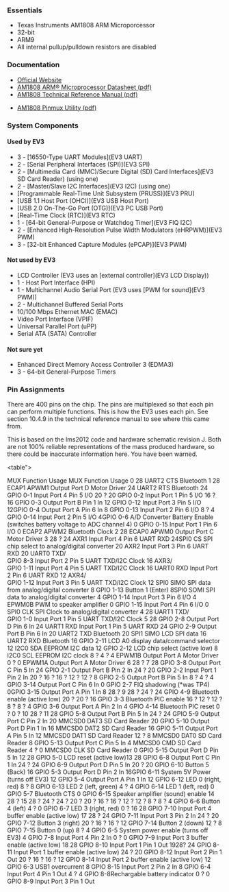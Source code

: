 ### Essentials
* Texas Instruments AM1808 ARM Microporcessor
* 32-bit
* ARM9
* All internal pullup/pulldown resistors are disabled

### Documentation
* [Official Website](http://www.ti.com/product/am1808)
* [AM1808 ARM® Microprocessor Datasheet (pdf)](http://www.ti.com/lit/ds/sprs653d/sprs653d.pdf)
* [AM1808 Technical Reference Manual (pdf)](http://www.ti.com/lit/ug/spruh82a/spruh82a.pdf)
- [AM1808 Pinmux Utility (pdf)](http://www.ti.com/lit/an/spraba2a/spraba2a.pdf)

### System Components
#### Used by EV3
* 3 - [16550-Type UART Modules](EV3 UART)
* 2 - [Serial Peripheral Interfaces (SPI)](EV3 SPI)
* 2 - [Multimedia Card (MMC)/Secure Digital (SD) Card Interfaces](EV3 SD Card Reader) (using one)
* 2 - [Master/Slave I2C Interfaces](EV3 I2C) (using one)
* [Programmable Real-Time Unit Subsystem (PRUSS)](EV3 PRU)
* [USB 1.1 Host Port (OHCI)](EV3 USB Host Port)
* [USB 2.0 On-The-Go Port (OTG)](EV3 PC USB Port)
* [Real-Time Clock (RTC)](EV3 RTC)
* 1 - [64-bit General-Purpose or Watchdog Timer](EV3 FIQ I2C)
* 2 - [Enhanced High-Resolution Pulse Width Modulators (eHRPWM)](EV3 PWM)
* 3 - [32-bit Enhanced Capture Modules (ePCAP)](EV3 PWM)

#### Not used by EV3
* LCD Controller (EV3 uses an [external controller](EV3 LCD Display))
* 1 - Host Port Interface (HPI)
* 1 - Multichannel Audio Serial Port (EV3 uses [PWM for sound](EV3 PWM))
* 2 - Multichannel Buffered Serial Ports
* 10/100 Mbps Ethernet MAC (EMAC)
* Video Port Interface (VPIF)
* Universal Parallel Port (uPP)
* Serial ATA (SATA) Controller

#### Not sure yet
* Enhanced Direct Memory Access Controller 3 (EDMA3)
* 3 - 64-bit General-Purpose Timers

### Pin Assignments
There are 400 pins on the chip. The pins are multiplexed so that each pin can perform multiple functions. This is how the EV3 uses each pin. See section 10.4.9 in the technical reference manual to see where this came from.

This is based on the lms2012 code and hardware schematic revision J. Both are not 100% reliable representations of the mass produced hardware, so there could be inaccurate information here. You have been warned.

<table">
  <tr>
    <th colspan="2">MUX
    <th>Function
    <th>Usage
    <th colspan="2">MUX
    <th>Function
    <th>Usage
  <tr>
    <td rowspan="8">0
    <td>28
    <td>UART2&nbsp;CTS
    <td>Bluetooth
    <td rowspan="8">1
    <td>28
    <td>ECAP1&nbsp;APWM1
    <td>Output Port D Motor Driver
  <tr>
    <td>24
    <td>UART2&nbsp;RTS
    <td>Bluetooth
    <td>24
    <td>GPIO&nbsp;0-1
    <td>Input Port 4 Pin 5 I/O
  <tr>
    <td>20
    <td>?
    <td>
    <td>20
    <td>GPIO&nbsp;0-2
    <td>Input Port 1 Pin 5 I/O
  <tr>
    <td>16
    <td>?
    <td>
    <td>16
    <td>GPIO&nbsp;0-3
    <td>Output Port B Pin 1 In
  <tr>
    <td>12
    <td>GPIO&nbsp;0-12
    <td>Input Port 3 Pin 5 I/O
    <td>12<td>GPIO&nbsp;0-4
    <td>Output Port A Pin 6 In
  <tr>
    <td>8
    <td>GPIO&nbsp;0-13
    <td>Input Port 2 Pin 6 I/O
    <td>8
    <td>?
    <td>
  <tr>
    <td>4
    <td>GPIO&nbsp;0-14
    <td>Input Port 2 Pin 5 I/O
    <td>4<td>GPIO&nbsp;0-6
    <td>A/D Converter Battery Enable (switches battery voltage to ADC channel 4)
  <tr>
    <td>0
    <td>GPIO&nbsp;0-15
    <td>Input Port 1 Pin 6 I/O
    <td>0
    <td>ECAP2&nbsp;APWM2
    <td>Bluetooth Clock
  <tr>
    <td rowspan="8">2
    <td>28
    <td>ECAP0&nbsp;APWM0
    <td>Output Port C Motor Driver
    <td rowspan="8">3
    <td>28
    <td>?
    <td>
  <tr>
    <td>24
    <td>AXR1
    <td>Input Port 4 Pin 6 UART RXD
    <td>24<td>SPI0&nbsp;CS
    <td>SPI chip select to analog/digital converter
  <tr>
    <td>20
    <td>AXR2
    <td>Input Port 3 Pin 6 UART RXD
    <td>20
    <td>UART0&nbsp;TXD/<br>GPIO&nbsp;8-3
    <td>Input Port 2 Pin 5 UART TXD/I2C Clock
  <tr>
    <td>16
    <td>AXR3/<br>GPIO&nbsp;1-11
    <td>Input Port 4 Pin 5 UART TXD/I2C Clock
    <td>16
    <td>UART0&nbsp;RXD
    <td>Input Port 2 Pin 6 UART RXD
  <tr>
    <td>12
    <td>AXR4/<br>GPIO&nbsp;1-12
    <td>Input Port 3 Pin 5 UART TXD/I2C Clock
    <td>12
    <td>SPI0&nbsp;SIMO
    <td>SPI data from analog/digital converter
  <tr>
    <td>8
    <td>GPIO&nbsp;1-13
    <td>Button 1 (Enter)
    <td>8<td>SPI0&nbsp;SOMI
    <td>SPI data to analog/digital converter
  <tr>
    <td>4
    <td>GPIO&nbsp;1-14
    <td>Input Port 3 Pin 6 I/O
    <td>4
    <td>EPWM0B
    <td>PWM to speaker amplifier
  <tr>
    <td>0
    <td>GPIO&nbsp;1-15
    <td>Input Port 4 Pin 6 I/O
    <td>0
    <td>SPI0&nbsp;CLK
    <td>SPI Clock to analog/digital converter
  <tr>
    <td rowspan="8">4
    <td>28
    <td>UART1&nbsp;TXD/<br>GPIO&nbsp;1-0
    <td>Input Port 1 Pin 5 UART TXD/I2C Clock
    <td rowspan="8">5
    <td>28
    <td>GPIO&nbsp;2-8
    <td>Output Port D Pin 6 In
  <tr>
    <td>24
    <td>UART1&nbsp;RXD
    <td>Input Port 1 Pin 5 UART RXD
    <td>24
    <td>GPIO&nbsp;2-9
    <td>Output Port B Pin 6 In
  <tr>
    <td>20
    <td>UART2&nbsp;TXD
    <td>Bluetooth
    <td>20
    <td>SPI1&nbsp;SIMO
    <td>LCD SPI data
  <tr>
    <td>16
    <td>UART2&nbsp;RXD
    <td>Bluetooth
    <td>16
    <td>GPIO&nbsp;2-11
    <td>LCD A0 display data/command selector
  <tr>
    <td>12
    <td>I2C0&nbsp;SDA
    <td>EEPROM I2C data
    <td>12
    <td>GPIO&nbsp;2-12
    <td>LCD chip select (active low)
  <tr>
    <td>8
    <td>I2C0&nbsp;SCL
    <td>EEPROM I2C clock
    <td>8
    <td>?
    <td>
  <tr>
    <td>4
    <td>?
    <td>
    <td>4
    <td>EPWM1B
    <td>Output Port A Motor Driver
  <tr>
    <td>0
    <td>?
    <td>
    <td>0
    <td>EPWM1A
    <td>Output Port A Motor Driver
  <tr>
    <td rowspan="8">6
    <td>28
    <td>?
    <td>
    <td rowspan="8">7
    <td>28
    <td>GPIO&nbsp;3-8
    <td>Output Port C Pin 5 In
  <tr>
    <td>24
    <td>GPIO&nbsp;2-1
    <td>Output Port B Pin 2 In
    <td>24
    <td>?
    <td>
  <tr>
    <td>20
    <td>GPIO&nbsp;2-2
    <td>Input Port 1 Pin 2 In
    <td>20
    <td>?
    <td>
  <tr>
    <td>16
    <td>?
    <td>
    <td>16
    <td>?
    <td>
  <tr>
    <td>12
    <td>?
    <td>
    <td>12
    <td>?
    <td>
  <tr>
    <td>8
    <td>GPIO&nbsp;2-5
    <td>Output Port B Pin 5 In
    <td>8
    <td>?
    <td>
  <tr>
    <td>4
    <td>?
    <td>
    <td>4
    <td>GPIO&nbsp;3-14
    <td>Output Port C Pin 6 In
  <tr>
    <td>0
    <td>GPIO&nbsp;2-7
    <td>FIQ shadowing (*was TP4)
    <td>0<td>GPIO&nbsp;3-15
    <td>Output Port A Pin 1 In
  <tr>
    <td rowspan="8">8
    <td>28
    <td>?
    <td>
    <td rowspan="8">9
    <td>28
    <td>?
    <td>
  <tr>
    <td>24
    <td>?
    <td>
    <td>24
    <td>GPIO&nbsp;4-9
    <td>Bluetooth enable (active low)
  <tr>
    <td>20
    <td>?
    <td>
    <td>20
    <td>?
    <td>
  <tr>
    <td>16
    <td>GPIO&nbsp;3-3
    <td>Bluetooth PIC enable
    <td>16
    <td>?
    <td>
  <tr>
    <td>12
    <td>?
    <td>
    <td>12
    <td>?
    <td>
  <tr>
    <td>8
    <td>?
    <td>
    <td>8
    <td>?
    <td>
  <tr>
    <td>4
    <td>GPIO&nbsp;3-6
    <td>Output Port A Pin 2 In
    <td>4
    <td>GPIO&nbsp;4-14
    <td>Bluetooth PIC reset
  <tr>
    <td>0
    <td>?
    <td>
    <td>0
    <td>?
    <td>
  <tr>
    <td rowspan="8">10
    <td>28
    <td>?
    <td>
    <td rowspan="8">11
    <td>28
    <td>GPIO&nbsp;5-8
    <td>Output Port B Pin 5 In
  <tr>
    <td>24
    <td>?
    <td>
    <td>24
    <td>GPIO&nbsp;5-9
    <td>Output Port C Pin 2 In
  <tr>
    <td>20
    <td>MMCSD0&nbsp;DAT3
    <td>SD Card Reader
    <td>20
    <td>GPIO&nbsp;5-10
    <td>Output Port D Pin 1 In
  <tr>
    <td>16
    <td>MMCSD0&nbsp;DAT2
    <td>SD Card Reader
    <td>16
    <td>GPIO&nbsp;5-11
    <td>Output Port A Pin 5 In
  <tr>
    <td>12
    <td>MMCSD0&nbsp;DAT1
    <td>SD Card Reader
    <td>12
    <td>?
    <td>
  <tr>
    <td>8
    <td>MMCSD0&nbsp;DAT0
    <td>SD Card Reader
    <td>8
    <td>GPIO&nbsp;5-13
    <td>Output Port C Pin 5 In
  <tr>
    <td>4
    <td>MMCSD0&nbsp;CMD
    <td>SD Card Reader
    <td>4
    <td>?
    <td>
  <tr>
    <td>0
    <td>MMCSD0&nbsp;CLK
    <td>SD Card Reader
    <td>0
    <td>GPIO&nbsp;5-15
    <td>Output Port D Pin 5 In
  <tr>
    <td rowspan="8">12
    <td>28
    <td>GPIO&nbsp;5-0
    <td>LCD reset (active low)<td rowspan="8">13
    <td>28
    <td>GPIO&nbsp;6-8
    <td>Output Port C Pin 1 In
  <tr>
    <td>24
    <td>?
    <td>
    <td>24
    <td>GPIO&nbsp;6-9
    <td>Output Port D Pin 5 In
  <tr>
    <td>20
    <td>?
    <td>
    <td>20
    <td>GPIO&nbsp;6-10
    <td>Button 5 (Back)
  <tr>
    <td>16
    <td>GPIO&nbsp;5-3
    <td>Output Port D Pin 2 In
    <td>16<td>GPIO&nbsp;6-11
    <td>System 5V Power (turns off EV3)
  <tr>
    <td>12
    <td>GPIO&nbsp;5-4
    <td>Output Port A Pin 1 In
    <td>12
    <td>GPIO&nbsp;6-12
    <td>LED 0 (right, red)
  <tr>
    <td>8
    <td>?
    <td>
    <td>8
    <td>GPIO&nbsp;6-13
    <td>LED 2 (left, green)
  <tr>
    <td>4
    <td>?
    <td>
    <td>4
    <td>GPIO&nbsp;6-14
    <td>LED 1 (left, red)
  <tr>
    <td>0
    <td>GPIO&nbsp;5-7
    <td>Bluetooth CTS
    <td>0
    <td>GPIO&nbsp;6-15
    <td>Speaker amplifier (sound) enable
  <tr>
    <td rowspan="8">14
    <td>28
    <td>?
    <td>
    <td rowspan="8">15
    <td>28
    <td>?
    <td>
  <tr>
    <td>24
    <td>?
    <td>
    <td>24
    <td>?
    <td>
  <tr>
    <td>20
    <td>?
    <td>
    <td>20
    <td>?
    <td>
  <tr>
    <td>16
    <td>?
    <td>
    <td>16
    <td>?
    <td>
  <tr>
    <td>12
    <td>?
    <td>
    <td>12
    <td>?
    <td>
  <tr>
    <td>8
    <td>?
    <td>
    <td>8
    <td>?
    <td>
  <tr>
    <td>4
    <td>GPIO&nbsp;6-6
    <td>Button 4 (left)
    <td>4
    <td>?
    <td>
  <tr>
    <td>0
    <td>GPIO&nbsp;6-7
    <td>LED 3 (right, red)
    <td>0
    <td>?
    <td>
  <tr>
    <td rowspan="8">16
    <td>28
    <td>GPIO&nbsp;7-10
    <td>Input Port 4 buffer enable (active low)
    <td rowspan="8">17
    <td>28
    <td>?
    <td>
  <tr>
    <td>24
    <td>GPIO&nbsp;7-11
    <td>Input Port 3 Pin 2 In
    <td>24
    <td>?
    <td>
  <tr>
    <td>20
    <td>GPIO&nbsp;7-12
    <td>Button 3 (right)
    <td>20
    <td>?
    <td>
  <tr>
    <td>16
    <td>?
    <td>
    <td>16
    <td>?
    <td>
  <tr>
    <td>12
    <td>GPIO&nbsp;7-14
    <td>Button 2 (down)
    <td>12
    <td>?
    <td>
  <tr>
    <td>8
    <td>GPIO&nbsp;7-15
    <td>Button 0 (up)
    <td>8
    <td>?
    <td>
  <tr>
    <td>4
    <td>GPIO&nbsp;6-5
    <td>System power enable (turns off EV3)
    <td>4
    <td>GPIO&nbsp;7-8
    <td>Input Port 4 Pin 2 In
  <tr>
    <td>0
    <td>?
    <td>
    <td>0
    <td>GPIO&nbsp;7-9
    <td>Input Port 3 buffer enable (active low)
  <tr>
    <td rowspan="8">18
    <td>28
    <td>GPIO&nbsp;8-10
    <td>Input Port 1 Pin 1 Out
    <td rowspan="8">19<td>28<td>?<td>
  <tr>
    <td>24
    <td>GPIO&nbsp;8-11
    <td>Input Port 1 buffer enable (active low)
    <td>24
    <td>?
    <td>
  <tr>
    <td>20
    <td>GPIO&nbsp;8-12
    <td>Input Port 2 Pin 1 Out
    <td>20
    <td>?
    <td>
  <tr>
    <td>16
    <td>?
    <td>
    <td>16
    <td>?
    <td>
  <tr>
    <td>12
    <td>GPIO&nbsp;8-14
    <td>Input Port 2 buffer enable (active low)
    <td>12
    <td>GPIO&nbsp;6-3
    <td>USB1 overcurrent
  <tr>
    <td>8
    <td>GPIO&nbsp;8-15
    <td>Input Port 2 Pin 2 In
    <td>8
    <td>GPIO&nbsp;6-4
    <td>Input Port 4 Pin 1 Out
  <tr>
    <td>4
    <td>?
    <td>
    <td>4
    <td>GPIO&nbsp;8-8<td>Rechargable battery indicator
  <tr>
    <td>0
    <td>?
    <td>
    <td>0
    <td>GPIO&nbsp;8-9
    <td>Input Port 3 Pin 1 Out